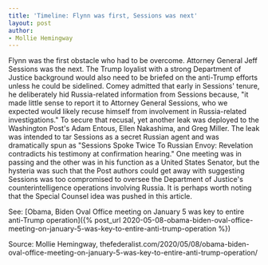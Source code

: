 ```yaml
---
title: 'Timeline: Flynn was first, Sessions was next'
layout: post
author:
- Mollie Hemingway
---
```


Flynn was the first obstacle who had to be overcome. Attorney General Jeff Sessions was the next. The Trump loyalist with a strong Department of Justice background would also need to be briefed on the anti-Trump efforts unless he could be sidelined. Comey admitted that early in Sessions' tenure, he deliberately hid Russia-related information from Sessions because, "it made little sense to report it to Attorney General Sessions, who we expected would likely recuse himself from involvement in Russia-related investigations." To secure that recusal, yet another leak was deployed to the Washington Post's Adam Entous, Ellen Nakashima, and Greg Miller. The leak was intended to tar Sessions as a secret Russian agent and was dramatically spun as "Sessions Spoke Twice To Russian Envoy: Revelation contradicts his testimony at confirmation hearing." One meeting was in passing and the other was in his function as a United States Senator, but the hysteria was such that the Post authors could get away with suggesting Sessions was too compromised to oversee the Department of Justice's counterintelligence operations involving Russia. It is perhaps worth noting that the Special Counsel idea was pushed in this article.

See: [Obama, Biden Oval Office meeting on January 5 was key to entire anti-Trump operation]({% post_url 2020-05-08-obama-biden-oval-office-meeting-on-january-5-was-key-to-entire-anti-trump-operation %})

Source: Mollie Hemingway, thefederalist.com/2020/05/08/obama-biden-oval-office-meeting-on-january-5-was-key-to-entire-anti-trump-operation/
